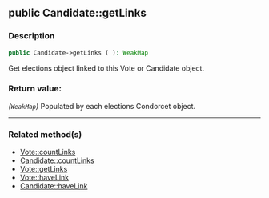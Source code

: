 ## public Candidate::getLinks

### Description    

```php
public Candidate->getLinks ( ): WeakMap
```

Get elections object linked to this Vote or Candidate object.
    

### Return value:   

*(```WeakMap```)* Populated by each elections Condorcet object.


---------------------------------------

### Related method(s)      

* [Vote::countLinks](/Docs/MethodsReferences/Vote%20Class/public%20Vote--countLinks.md)    
* [Candidate::countLinks](/Docs/MethodsReferences/Candidate%20Class/public%20Candidate--countLinks.md)    
* [Vote::getLinks](/Docs/MethodsReferences/Vote%20Class/public%20Vote--getLinks.md)    
* [Vote::haveLink](/Docs/MethodsReferences/Vote%20Class/public%20Vote--haveLink.md)    
* [Candidate::haveLink](/Docs/MethodsReferences/Candidate%20Class/public%20Candidate--haveLink.md)    
